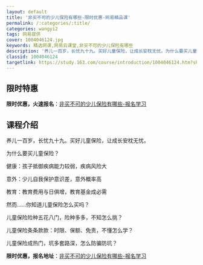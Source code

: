 ```yaml
---
layout: default
title: '非买不可的少儿保险有哪些-限时优惠-网易精品课'
permalink: /:categories/:title/
categories: wangyi2
tags: 网易提供
cover: 1004046124.jpg
keywords: 精选网课,网易云课堂,非买不可的少儿保险有哪些
description: '养儿一百岁，长忧九十九。买好儿童保险，让成长安枕无忧。为什么要买儿童保险？健康：孩子抵御疾病能力较弱，疾病风险大意外：少'
classid: 1004046124
targetlink: https://study.163.com/course/introduction/1004046124.htm?share=1&shareId=1025206652&utm_campaign=share&utm_medium=iphoneShare&utm_source=&utm_u=1025206652
---
```


## 限时特惠

**限时优惠，火速报名**：[非买不可的少儿保险有哪些-报名学习](https://study.163.com/course/introduction/1004046124.htm?share=1&shareId=1025206652&utm_campaign=share&utm_medium=iphoneShare&utm_source=&utm_u=1025206652)

## 课程介绍

养儿一百岁，长忧九十九。买好儿童保险，让成长安枕无忧。



为什么要买儿童保险？



健康：孩子抵御疾病能力较弱，疾病风险大



意外：少儿自我保护意识差，意外概率高



教育：教育费用与日俱增，教育基金成必需



然而……你知道儿童保险怎么买吗？



儿童保险险种五花八门，险种多多，不知怎么挑？



儿童保险条条款款：时限、保额、免责，不懂怎么学？



儿童保险成热门，坑多套路深，怎么防骗防坑？

**限时优惠，报名地址**：[非买不可的少儿保险有哪些-报名学习](https://study.163.com/course/introduction/1004046124.htm?share=1&shareId=1025206652&utm_campaign=share&utm_medium=iphoneShare&utm_source=&utm_u=1025206652)

